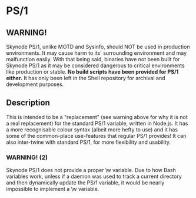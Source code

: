 # PS/1

## WARNING!
Skynode PS/1, unlike MOTD and Sysinfo, should NOT be used in production environments. It may cause harm to its' surrounding environment and may malfunction easily. With that being said, binaries have not been built for Skynode PS/1 as it may be considered dangerous to critical environments like production or stable. **No build scripts have been provided for PS/1 either.** It has only been left in the Shell repository for archival and development purposes.

## Description
This is intended to be a "replacement" (see warning above for why it is not a real replacement) for the standard PS/1 variable, written in Node.js. It has a more recognisable colour syntax (albeit more hefty to use) and it has some of the common-place use-features that regular PS/1 provides! It can also inter-twine with standard PS/1, for more flexibility and usability. 

### WARNING! (2)
Skynode PS/1 does not provide a proper \\w variable. Due to how Bash variables work, unless if a daemon was used to track a current directory and then dynamically update the PS/1 variable, it would be nearly impossible to implement a \\w variable.